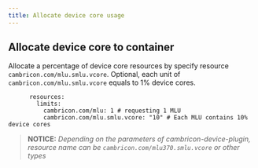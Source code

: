 ```yaml
---
title: Allocate device core usage
---
```


## Allocate device core to container

Allocate a percentage of device core resources by specify resource `cambricon.com/mlu.smlu.vcore`.
Optional, each unit of `cambricon.com/mlu.smlu.vcore` equals to 1% device cores.

```
      resources:
        limits:
          cambricon.com/mlu: 1 # requesting 1 MLU
          cambricon.com/mlu.smlu.vcore: "10" # Each MLU contains 10% device cores
```

> **NOTICE:** *Depending on the parameters of cambricon-device-plugin, resource name can be `cambricon.com/mlu370.smlu.vcore` or other types*